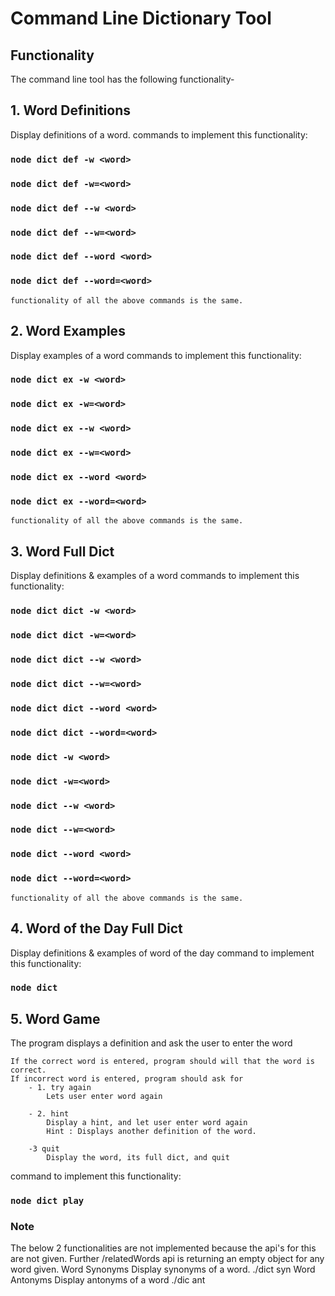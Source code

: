 # Command Line Dictionary Tool

## Functionality
The command line tool has the following functionality- 

## 1. Word Definitions
Display definitions of a word. 
commands to implement this functionality:

###  `node dict def -w <word>`
###  `node dict def -w=<word>`
###  `node dict def --w <word>`
###  `node dict def --w=<word>`
###  `node dict def --word <word>` 
###  `node dict def --word=<word>`   

    functionality of all the above commands is the same.

## 2. Word Examples
Display examples of a word
commands to implement this functionality:

###  `node dict ex -w <word>`
###  `node dict ex -w=<word>`
###  `node dict ex --w <word>`
###  `node dict ex --w=<word>`
###  `node dict ex --word <word>`
###  `node dict ex --word=<word>`

    functionality of all the above commands is the same.

## 3. Word Full Dict
Display definitions & examples of a word
commands to implement this functionality:

###  `node dict dict -w <word>`
###  `node dict dict -w=<word>`
###  `node dict dict --w <word>`
###  `node dict dict --w=<word>`
###  `node dict dict --word <word>`
###  `node dict dict --word=<word>`
###  `node dict -w <word>`
###  `node dict -w=<word>`
###  `node dict --w <word>`
###  `node dict --w=<word>`
###  `node dict --word <word>`
###  `node dict --word=<word>`

    functionality of all the above commands is the same.

## 4. Word of the Day Full Dict
Display definitions & examples of word of the day
command to implement this functionality:

###  `node dict`

## 5. Word Game
The program displays a definition and ask the user to enter the word

	If the correct word is entered, program should will that the word is correct.
	If incorrect word is entered, program should ask for
		- 1. try again
			Lets user enter word again

		- 2. hint
			Display a hint, and let user enter word again
			Hint : Displays another definition of the word.

		-3 quit
			Display the word, its full dict, and quit

command to implement this functionality:

###  `node dict play`



### Note
The below 2 functionalities are not implemented because the api's for this are not given.
Further /relatedWords api is returning an empty object for any word given.
 Word Synonyms
	Display synonyms of a word. 
	./dict syn <word>
 Word Antonyms
	Display antonyms of a word
	./dic ant <word>
